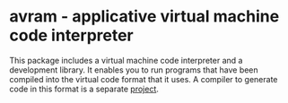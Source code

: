 # avram - applicative virtual machine code interpreter

This package includes a virtual machine code interpreter and a
development library. It enables you to run programs that have been
compiled into the virtual code format that it uses. A compiler to
generate code in this format is a separate
[project](https://github.com/gueststar/ursala).
